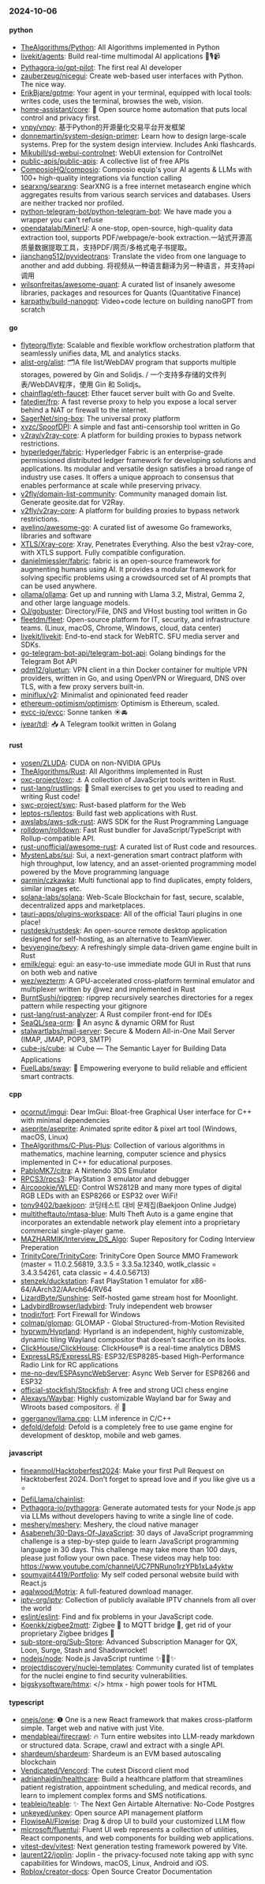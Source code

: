 ### 2024-10-06

#### python
* [TheAlgorithms/Python](https://github.com/TheAlgorithms/Python): All Algorithms implemented in Python
* [livekit/agents](https://github.com/livekit/agents): Build real-time multimodal AI applications 🤖🎙️📹
* [Pythagora-io/gpt-pilot](https://github.com/Pythagora-io/gpt-pilot): The first real AI developer
* [zauberzeug/nicegui](https://github.com/zauberzeug/nicegui): Create web-based user interfaces with Python. The nice way.
* [ErikBjare/gptme](https://github.com/ErikBjare/gptme): Your agent in your terminal, equipped with local tools: writes code, uses the terminal, browses the web, vision.
* [home-assistant/core](https://github.com/home-assistant/core): 🏡 Open source home automation that puts local control and privacy first.
* [vnpy/vnpy](https://github.com/vnpy/vnpy): 基于Python的开源量化交易平台开发框架
* [donnemartin/system-design-primer](https://github.com/donnemartin/system-design-primer): Learn how to design large-scale systems. Prep for the system design interview. Includes Anki flashcards.
* [Mikubill/sd-webui-controlnet](https://github.com/Mikubill/sd-webui-controlnet): WebUI extension for ControlNet
* [public-apis/public-apis](https://github.com/public-apis/public-apis): A collective list of free APIs
* [ComposioHQ/composio](https://github.com/ComposioHQ/composio): Composio equip's your AI agents & LLMs with 100+ high-quality integrations via function calling
* [searxng/searxng](https://github.com/searxng/searxng): SearXNG is a free internet metasearch engine which aggregates results from various search services and databases. Users are neither tracked nor profiled.
* [python-telegram-bot/python-telegram-bot](https://github.com/python-telegram-bot/python-telegram-bot): We have made you a wrapper you can't refuse
* [opendatalab/MinerU](https://github.com/opendatalab/MinerU): A one-stop, open-source, high-quality data extraction tool, supports PDF/webpage/e-book extraction.一站式开源高质量数据提取工具，支持PDF/网页/多格式电子书提取。
* [jianchang512/pyvideotrans](https://github.com/jianchang512/pyvideotrans): Translate the video from one language to another and add dubbing. 将视频从一种语言翻译为另一种语言，并支持api调用
* [wilsonfreitas/awesome-quant](https://github.com/wilsonfreitas/awesome-quant): A curated list of insanely awesome libraries, packages and resources for Quants (Quantitative Finance)
* [karpathy/build-nanogpt](https://github.com/karpathy/build-nanogpt): Video+code lecture on building nanoGPT from scratch

#### go
* [flyteorg/flyte](https://github.com/flyteorg/flyte): Scalable and flexible workflow orchestration platform that seamlessly unifies data, ML and analytics stacks.
* [alist-org/alist](https://github.com/alist-org/alist): 🗂️A file list/WebDAV program that supports multiple storages, powered by Gin and Solidjs. / 一个支持多存储的文件列表/WebDAV程序，使用 Gin 和 Solidjs。
* [chainflag/eth-faucet](https://github.com/chainflag/eth-faucet): Ether faucet server built with Go and Svelte.
* [fatedier/frp](https://github.com/fatedier/frp): A fast reverse proxy to help you expose a local server behind a NAT or firewall to the internet.
* [SagerNet/sing-box](https://github.com/SagerNet/sing-box): The universal proxy platform
* [xvzc/SpoofDPI](https://github.com/xvzc/SpoofDPI): A simple and fast anti-censorship tool written in Go
* [v2ray/v2ray-core](https://github.com/v2ray/v2ray-core): A platform for building proxies to bypass network restrictions.
* [hyperledger/fabric](https://github.com/hyperledger/fabric): Hyperledger Fabric is an enterprise-grade permissioned distributed ledger framework for developing solutions and applications. Its modular and versatile design satisfies a broad range of industry use cases. It offers a unique approach to consensus that enables performance at scale while preserving privacy.
* [v2fly/domain-list-community](https://github.com/v2fly/domain-list-community): Community managed domain list. Generate geosite.dat for V2Ray.
* [v2fly/v2ray-core](https://github.com/v2fly/v2ray-core): A platform for building proxies to bypass network restrictions.
* [avelino/awesome-go](https://github.com/avelino/awesome-go): A curated list of awesome Go frameworks, libraries and software
* [XTLS/Xray-core](https://github.com/XTLS/Xray-core): Xray, Penetrates Everything. Also the best v2ray-core, with XTLS support. Fully compatible configuration.
* [danielmiessler/fabric](https://github.com/danielmiessler/fabric): fabric is an open-source framework for augmenting humans using AI. It provides a modular framework for solving specific problems using a crowdsourced set of AI prompts that can be used anywhere.
* [ollama/ollama](https://github.com/ollama/ollama): Get up and running with Llama 3.2, Mistral, Gemma 2, and other large language models.
* [OJ/gobuster](https://github.com/OJ/gobuster): Directory/File, DNS and VHost busting tool written in Go
* [fleetdm/fleet](https://github.com/fleetdm/fleet): Open-source platform for IT, security, and infrastructure teams. (Linux, macOS, Chrome, Windows, cloud, data center)
* [livekit/livekit](https://github.com/livekit/livekit): End-to-end stack for WebRTC. SFU media server and SDKs.
* [go-telegram-bot-api/telegram-bot-api](https://github.com/go-telegram-bot-api/telegram-bot-api): Golang bindings for the Telegram Bot API
* [qdm12/gluetun](https://github.com/qdm12/gluetun): VPN client in a thin Docker container for multiple VPN providers, written in Go, and using OpenVPN or Wireguard, DNS over TLS, with a few proxy servers built-in.
* [miniflux/v2](https://github.com/miniflux/v2): Minimalist and opinionated feed reader
* [ethereum-optimism/optimism](https://github.com/ethereum-optimism/optimism): Optimism is Ethereum, scaled.
* [evcc-io/evcc](https://github.com/evcc-io/evcc): Sonne tanken ☀️🚘
* [iyear/tdl](https://github.com/iyear/tdl): 📥 A Telegram toolkit written in Golang

#### rust
* [vosen/ZLUDA](https://github.com/vosen/ZLUDA): CUDA on non-NVIDIA GPUs
* [TheAlgorithms/Rust](https://github.com/TheAlgorithms/Rust): All Algorithms implemented in Rust
* [oxc-project/oxc](https://github.com/oxc-project/oxc): ⚓ A collection of JavaScript tools written in Rust.
* [rust-lang/rustlings](https://github.com/rust-lang/rustlings): 🦀 Small exercises to get you used to reading and writing Rust code!
* [swc-project/swc](https://github.com/swc-project/swc): Rust-based platform for the Web
* [leptos-rs/leptos](https://github.com/leptos-rs/leptos): Build fast web applications with Rust.
* [awslabs/aws-sdk-rust](https://github.com/awslabs/aws-sdk-rust): AWS SDK for the Rust Programming Language
* [rolldown/rolldown](https://github.com/rolldown/rolldown): Fast Rust bundler for JavaScript/TypeScript with Rollup-compatible API.
* [rust-unofficial/awesome-rust](https://github.com/rust-unofficial/awesome-rust): A curated list of Rust code and resources.
* [MystenLabs/sui](https://github.com/MystenLabs/sui): Sui, a next-generation smart contract platform with high throughput, low latency, and an asset-oriented programming model powered by the Move programming language
* [qarmin/czkawka](https://github.com/qarmin/czkawka): Multi functional app to find duplicates, empty folders, similar images etc.
* [solana-labs/solana](https://github.com/solana-labs/solana): Web-Scale Blockchain for fast, secure, scalable, decentralized apps and marketplaces.
* [tauri-apps/plugins-workspace](https://github.com/tauri-apps/plugins-workspace): All of the official Tauri plugins in one place!
* [rustdesk/rustdesk](https://github.com/rustdesk/rustdesk): An open-source remote desktop application designed for self-hosting, as an alternative to TeamViewer.
* [bevyengine/bevy](https://github.com/bevyengine/bevy): A refreshingly simple data-driven game engine built in Rust
* [emilk/egui](https://github.com/emilk/egui): egui: an easy-to-use immediate mode GUI in Rust that runs on both web and native
* [wez/wezterm](https://github.com/wez/wezterm): A GPU-accelerated cross-platform terminal emulator and multiplexer written by @wez and implemented in Rust
* [BurntSushi/ripgrep](https://github.com/BurntSushi/ripgrep): ripgrep recursively searches directories for a regex pattern while respecting your gitignore
* [rust-lang/rust-analyzer](https://github.com/rust-lang/rust-analyzer): A Rust compiler front-end for IDEs
* [SeaQL/sea-orm](https://github.com/SeaQL/sea-orm): 🐚 An async & dynamic ORM for Rust
* [stalwartlabs/mail-server](https://github.com/stalwartlabs/mail-server): Secure & Modern All-in-One Mail Server (IMAP, JMAP, POP3, SMTP)
* [cube-js/cube](https://github.com/cube-js/cube): 📊 Cube — The Semantic Layer for Building Data Applications
* [FuelLabs/sway](https://github.com/FuelLabs/sway): 🌴 Empowering everyone to build reliable and efficient smart contracts.

#### cpp
* [ocornut/imgui](https://github.com/ocornut/imgui): Dear ImGui: Bloat-free Graphical User interface for C++ with minimal dependencies
* [aseprite/aseprite](https://github.com/aseprite/aseprite): Animated sprite editor & pixel art tool (Windows, macOS, Linux)
* [TheAlgorithms/C-Plus-Plus](https://github.com/TheAlgorithms/C-Plus-Plus): Collection of various algorithms in mathematics, machine learning, computer science and physics implemented in C++ for educational purposes.
* [PabloMK7/citra](https://github.com/PabloMK7/citra): A Nintendo 3DS Emulator
* [RPCS3/rpcs3](https://github.com/RPCS3/rpcs3): PlayStation 3 emulator and debugger
* [Aircoookie/WLED](https://github.com/Aircoookie/WLED): Control WS2812B and many more types of digital RGB LEDs with an ESP8266 or ESP32 over WiFi!
* [tony9402/baekjoon](https://github.com/tony9402/baekjoon): 코딩테스트 대비 문제집(Baekjoon Online Judge)
* [multitheftauto/mtasa-blue](https://github.com/multitheftauto/mtasa-blue): Multi Theft Auto is a game engine that incorporates an extendable network play element into a proprietary commercial single-player game.
* [MAZHARMIK/Interview_DS_Algo](https://github.com/MAZHARMIK/Interview_DS_Algo): Super Repository for Coding Interview Preperation
* [TrinityCore/TrinityCore](https://github.com/TrinityCore/TrinityCore): TrinityCore Open Source MMO Framework (master = 11.0.2.56819, 3.3.5 = 3.3.5a.12340, wotlk_classic = 3.4.3.54261, cata classic = 4.4.0.56713)
* [stenzek/duckstation](https://github.com/stenzek/duckstation): Fast PlayStation 1 emulator for x86-64/AArch32/AArch64/RV64
* [LizardByte/Sunshine](https://github.com/LizardByte/Sunshine): Self-hosted game stream host for Moonlight.
* [LadybirdBrowser/ladybird](https://github.com/LadybirdBrowser/ladybird): Truly independent web browser
* [tnodir/fort](https://github.com/tnodir/fort): Fort Firewall for Windows
* [colmap/glomap](https://github.com/colmap/glomap): GLOMAP - Global Structured-from-Motion Revisited
* [hyprwm/Hyprland](https://github.com/hyprwm/Hyprland): Hyprland is an independent, highly customizable, dynamic tiling Wayland compositor that doesn't sacrifice on its looks.
* [ClickHouse/ClickHouse](https://github.com/ClickHouse/ClickHouse): ClickHouse® is a real-time analytics DBMS
* [ExpressLRS/ExpressLRS](https://github.com/ExpressLRS/ExpressLRS): ESP32/ESP8285-based High-Performance Radio Link for RC applications
* [me-no-dev/ESPAsyncWebServer](https://github.com/me-no-dev/ESPAsyncWebServer): Async Web Server for ESP8266 and ESP32
* [official-stockfish/Stockfish](https://github.com/official-stockfish/Stockfish): A free and strong UCI chess engine
* [Alexays/Waybar](https://github.com/Alexays/Waybar): Highly customizable Wayland bar for Sway and Wlroots based compositors. ✌️ 🎉
* [ggerganov/llama.cpp](https://github.com/ggerganov/llama.cpp): LLM inference in C/C++
* [defold/defold](https://github.com/defold/defold): Defold is a completely free to use game engine for development of desktop, mobile and web games.

#### javascript
* [fineanmol/Hacktoberfest2024](https://github.com/fineanmol/Hacktoberfest2024): Make your first Pull Request on Hacktoberfest 2024. Don't forget to spread love and if you like give us a ⭐️
* [DefiLlama/chainlist](https://github.com/DefiLlama/chainlist): 
* [Pythagora-io/pythagora](https://github.com/Pythagora-io/pythagora): Generate automated tests for your Node.js app via LLMs without developers having to write a single line of code.
* [meshery/meshery](https://github.com/meshery/meshery): Meshery, the cloud native manager
* [Asabeneh/30-Days-Of-JavaScript](https://github.com/Asabeneh/30-Days-Of-JavaScript): 30 days of JavaScript programming challenge is a step-by-step guide to learn JavaScript programming language in 30 days. This challenge may take more than 100 days, please just follow your own pace. These videos may help too: https://www.youtube.com/channel/UC7PNRuno1rzYPb1xLa4yktw
* [soumyajit4419/Portfolio](https://github.com/soumyajit4419/Portfolio): My self coded personal website build with React.js
* [agalwood/Motrix](https://github.com/agalwood/Motrix): A full-featured download manager.
* [iptv-org/iptv](https://github.com/iptv-org/iptv): Collection of publicly available IPTV channels from all over the world
* [eslint/eslint](https://github.com/eslint/eslint): Find and fix problems in your JavaScript code.
* [Koenkk/zigbee2mqtt](https://github.com/Koenkk/zigbee2mqtt): Zigbee 🐝 to MQTT bridge 🌉, get rid of your proprietary Zigbee bridges 🔨
* [sub-store-org/Sub-Store](https://github.com/sub-store-org/Sub-Store): Advanced Subscription Manager for QX, Loon, Surge, Stash and Shadowrocket!
* [nodejs/node](https://github.com/nodejs/node): Node.js JavaScript runtime ✨🐢🚀✨
* [projectdiscovery/nuclei-templates](https://github.com/projectdiscovery/nuclei-templates): Community curated list of templates for the nuclei engine to find security vulnerabilities.
* [bigskysoftware/htmx](https://github.com/bigskysoftware/htmx): </> htmx - high power tools for HTML

#### typescript
* [onejs/one](https://github.com/onejs/one): ❶ One is a new React framework that makes cross-platform simple. Target web and native with just Vite.
* [mendableai/firecrawl](https://github.com/mendableai/firecrawl): 🔥 Turn entire websites into LLM-ready markdown or structured data. Scrape, crawl and extract with a single API.
* [shardeum/shardeum](https://github.com/shardeum/shardeum): Shardeum is an EVM based autoscaling blockchain
* [Vendicated/Vencord](https://github.com/Vendicated/Vencord): The cutest Discord client mod
* [adrianhajdin/healthcare](https://github.com/adrianhajdin/healthcare): Build a healthcare platform that streamlines patient registration, appointment scheduling, and medical records, and learn to implement complex forms and SMS notifications.
* [teableio/teable](https://github.com/teableio/teable): ✨ The Next Gen Airtable Alternative: No-Code Postgres
* [unkeyed/unkey](https://github.com/unkeyed/unkey): Open source API management platform
* [FlowiseAI/Flowise](https://github.com/FlowiseAI/Flowise): Drag & drop UI to build your customized LLM flow
* [microsoft/fluentui](https://github.com/microsoft/fluentui): Fluent UI web represents a collection of utilities, React components, and web components for building web applications.
* [vitest-dev/vitest](https://github.com/vitest-dev/vitest): Next generation testing framework powered by Vite.
* [laurent22/joplin](https://github.com/laurent22/joplin): Joplin - the privacy-focused note taking app with sync capabilities for Windows, macOS, Linux, Android and iOS.
* [Roblox/creator-docs](https://github.com/Roblox/creator-docs): Open Source Creator Documentation
